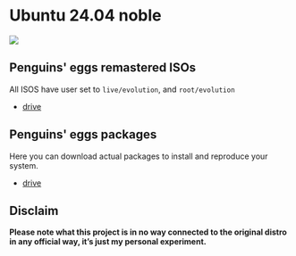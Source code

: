 # Ubuntu 24.04 noble
![](/img/ubuntu.svg)

## Penguins' eggs remastered ISOs
All ISOS have user set to ```live/evolution```, and ```root/evolution```

* [drive](https://drive.google.com/drive/folders/1F5RuX77B-Hc_sFoeOIWO1y4rlyY-J317)

## Penguins' eggs packages
Here you can download actual packages to install and reproduce your system.

* [drive](https://drive.google.com/drive/folders/14s1JNNp9FW6oESWgIIPifglNB6eRbYko)

## Disclaim
__Please note what this project is in no way connected to the original distro in any official way, it’s just my personal experiment.__

